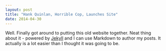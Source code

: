 ```yaml
---
layout: post
title: "Hank Quinlan, Horrible Cop, Launches Site"
date: 2014-04-30
---
```



Well. Finally got around to putting this old website together. Neat thing about it - powered by
[Jekyll](http://jekyllrb.com) and I can use Markdown to author my posts. It actually is a lot easier
than I thought it was going to be.

